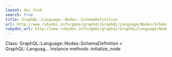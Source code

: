 ```yaml
---
layout: doc_stub
search: true
title: GraphQL::Language::Nodes::SchemaDefinition
url: http://www.rubydoc.info/gems/graphql/GraphQL/Language/Nodes/SchemaDefinition
rubydoc_url: http://www.rubydoc.info/gems/graphql/GraphQL/Language/Nodes/SchemaDefinition
---
```


Class: GraphQL::Language::Nodes::SchemaDefinition < GraphQL::Languag...
Instance methods:
initialize_node

